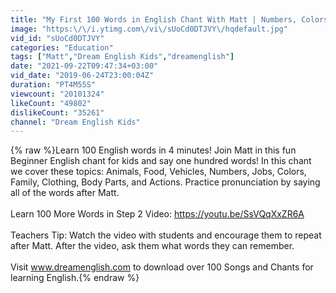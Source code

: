 ```yaml
---
title: "My First 100 Words in English Chant With Matt | Numbers, Colors, Animals | Learn English Kids"
image: "https:\/\/i.ytimg.com\/vi\/sUoCd0DTJVY\/hqdefault.jpg"
vid_id: "sUoCd0DTJVY"
categories: "Education"
tags: ["Matt","Dream English Kids","dreamenglish"]
date: "2021-09-22T09:47:34+03:00"
vid_date: "2019-06-24T23:00:04Z"
duration: "PT4M55S"
viewcount: "20101324"
likeCount: "49802"
dislikeCount: "35261"
channel: "Dream English Kids"
---
```

{% raw %}Learn 100 English words in 4 minutes! Join Matt in this fun Beginner English chant for kids and say one hundred words! In this chant we cover these topics: Animals, Food, Vehicles, Numbers, Jobs, Colors, Family, Clothing, Body Parts, and Actions.  Practice pronunciation by saying all of the words after Matt. <br /><br />Learn 100 More Words in Step 2 Video: <a rel="nofollow" target="blank" href="https://youtu.be/SsVQqXxZR6A">https://youtu.be/SsVQqXxZR6A</a><br /><br />Teachers Tip: Watch the video with students and encourage them to repeat after Matt. After the video, ask them what words they can remember. <br /><br />Visit www.dreamenglish.com to download over 100 Songs and Chants for learning English.{% endraw %}
